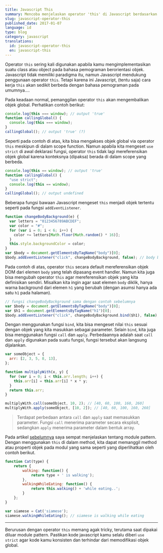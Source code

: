 ```yaml
---
title: Javascript This
summary: Mencoba menjelaskan operator 'this' di Javascript berdasarkan pemahaman saya
slug: javascript-operator-this
published_date: 2017-01-07
language: id
type: blog
category: javascript
translations:
  id: javascript-operator-this
  en: javascript-this
---
```


Operator `this` sering kali digunakan apabila kamu mengimplementasikan suatu class atau object pada bahasa pemograman berorientasi objek. Javascript tidak memiliki paradigma itu, namun Javascript mendukung penggunaan operator `this`. Tetapi karena ini Javascript, (tentu saja) cara kerja `this` akan sedikit berbeda dengan bahasa pemograman pada umumnya....

Pada keadaan normal, pemanggilan operator `this` akan mengembalikan objek global. Perhatikan contoh berikut:

```js
console.log(this === window); // output 'true'
function callingGlobal() {
  console.log(this === window);
}
callingGlobal(); // output 'true' (?)
```

Seperti pada contoh di atas, kita bisa mengakses objek global via operator `this` meskipun di dalam scope function. Namun apabila kita mengeset `use strict` di awal deklarasi fungsi, operator `this` tidak lagi mereferensikan objek global karena konteksnya (dipaksa) berada di dalam scope yang berbeda.

```js
console.log(this == window); // output 'true'
function callingGlobal() {
  "use strict";
  console.log(this == window);
}
callingGlobal(); // output undefined
```

Beberapa fungsi bawaan Javascript mengeset `this` menjadi objek tertentu seperti pada fungsi `addEventListener`.

```js
function changeBodyBackground(e) {
  var letters = "0123456789ABCDEF";
  var color = "#";
  for (var i = 0; i < 6; i++) {
    color += letters[Math.floor(Math.random() * 16)];
  }
  this.style.backgroundColor = color;
}
var $body = document.getElementsByTagName("body")[0];
$body.addEventListener("click", changeBodyBackground, false); // body berubah warna background apabila di klik
```

Pada contoh di atas, operator `this` secara default mereferensikan objek DOM dari elemen `body` yang telah dipasang event handler. Namun kita juga bisa mengubah operator `this` agar mereferensikan objek yang kita definisikan sendiri. Misalkan kita ingin agar saat elemen `body` diklik, hanya warna background dari elemen `h1` yang berubah (dengan asumsi hanya ada satu `h1` pada halaman).

```js
// fungsi changeBodyBackground sama dengan contoh sebelumnya
var $body = document.getElementsByTagName("body")[0];
var $h1 = document.getElementsByTagName("h1")[0];
$body.addEventListener("click", changeBodyBackground.bind($h1), false); // h1 berubah warna background apabila di klik
```

Dengan menggunakan fungsi `bind`, kita bisa mengeset nilai `this` sesuai dengan objek yang kita masukkan sebagai parameter. Selain `bind`, kita juga bisa menggunakan fungsi `call` dan `apply`. Perbedaannya adalah saat `call` dan `apply` digunakan pada suatu fungsi, fungsi tersebut akan langsung dijalankan.

```js
var someObject = {
  arr: [2, 3, 5, 8, 13],
};

function multiplyWith(x, y) {
  for (var i = 0; i < this.arr.length; i++) {
    this.arr[i] = this.arr[i] * x * y;
  }
  return this.arr;
}

multiplyWith.call(someObject, 10, 2); // [40, 60, 100, 160, 260]
multiplyWith.apply(someObject, [10, 2]); // [40, 60, 100, 160, 260]
```

> Terdapat perbedaan antara `call` dan `apply` saat memasukkan parameter. Fungsi `call` menerima parameter secara eksplisit, sedangkan `apply` menerima parameter dalam bentuk array.

Pada artikel [sebelumnya](/blog/id/memahami-closure-di-javascript/) saya sempat menjelaskan tentang module pattern. Dengan menggunakan `this` di dalam method, kita dapat memanggil method atau properti objek pada modul yang sama seperti yang diperlihatkan oleh contoh berikut.

```js
function Cat(type) {
    return {
        walking: function() {
            return type + ' is walking');
        },
        walkingWhileEating: function() {
            return this.walking() + 'while eating..';
        }
    };
}

var siamese = Cat('siamese');
siamese.walkingWhileEating(); // siamese is walking while eating
```

---

Berurusan dengan operator `this` memang agak tricky, terutama saat dipakai diluar module pattern. Pastikan kode javascript kamu selalu diberi `use strict` agar kode kamu konsisten dan terhindar dari memodifikasi objek global.
